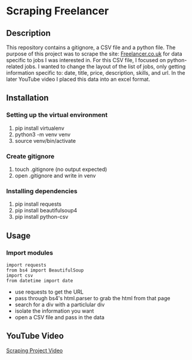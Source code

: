 # Scraping Freelancer
## Description
This repository contains a gitignore, a CSV file and a python file. 
The purpose of this project was to scrape the site: [Freelancer.co.uk](https://www.freelancer.co.uk/)
for data specific to jobs I was interested in. For this CSV file, I focused on python-related jobs.
I wanted to change the layout of the list of jobs, only getting information specific to: date, title, price, description, skills, and url. In the later YouTube video I placed this data into an excel format.

## Installation
### Setting up the virtual environment
1. pip install virtualenv
2. python3 -m venv venv
3. source venv/bin/activate

### Create gitignore
1. touch .gitignore (no output expected)
2. open .gitignore and write in venv

### Installing dependencies
1. pip install requests
2. pip install beautifulsoup4
3. pip install python-csv

## Usage
### Import modules
```
import requests
from bs4 import BeautifulSoup
import csv
from datetime import date
```

- use requests to get the URL
- pass through bs4's html.parser to grab the html from that page
- search for a div with a particlular div
- isolate the information you want
- open a CSV file and pass in the data

## YouTube Video
[Scraping Project Video](https://youtu.be/fjakCJ8rjKw?si=GohBAjXNlCg_xVv5)